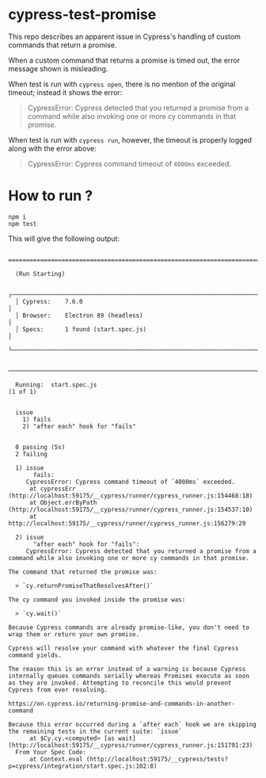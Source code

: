 # cypress-test-promise

This repo describes an apparent issue in Cypress's handling of custom commands that return a promise.

When a custom command that returns a promise is timed out, the error message shown is misleading.

When test is run with `cypress open`, there is no mention of the original timeout; instead it shows the error:

> CypressError: Cypress detected that you returned a promise from a command while also invoking one or more cy commands in that promise.

When test is run with `cypress run`, however, the timeout is properly logged along with the error above:

> CypressError: Cypress command timeout of `4000ms` exceeded.


# How to run ?

```
npm i
npm test
```

This will give the following output:

```

====================================================================================================

  (Run Starting)

  ┌────────────────────────────────────────────────────────────────────────────────────────────────┐
  │ Cypress:    7.6.0                                                                              │
  │ Browser:    Electron 89 (headless)                                                             │
  │ Specs:      1 found (start.spec.js)                                                            │
  └────────────────────────────────────────────────────────────────────────────────────────────────┘


────────────────────────────────────────────────────────────────────────────────────────────────────
                                                                                                    
  Running:  start.spec.js                                                                   (1 of 1)


  issue
    1) fails
    2) "after each" hook for "fails"


  0 passing (5s)
  2 failing

  1) issue
       fails:
     CypressError: Cypress command timeout of `4000ms` exceeded.
      at cypressErr (http://localhost:59175/__cypress/runner/cypress_runner.js:154468:18)
      at Object.errByPath (http://localhost:59175/__cypress/runner/cypress_runner.js:154537:10)
      at http://localhost:59175/__cypress/runner/cypress_runner.js:156279:29

  2) issue
       "after each" hook for "fails":
     CypressError: Cypress detected that you returned a promise from a command while also invoking one or more cy commands in that promise.

The command that returned the promise was:

  > `cy.returnPromiseThatResolvesAfter()`

The cy command you invoked inside the promise was:

  > `cy.wait()`

Because Cypress commands are already promise-like, you don't need to wrap them or return your own promise.

Cypress will resolve your command with whatever the final Cypress command yields.

The reason this is an error instead of a warning is because Cypress internally queues commands serially whereas Promises execute as soon as they are invoked. Attempting to reconcile this would prevent Cypress from ever resolving.

https://on.cypress.io/returning-promise-and-commands-in-another-command

Because this error occurred during a `after each` hook we are skipping the remaining tests in the current suite: `issue`
      at $Cy.cy.<computed> [as wait] (http://localhost:59175/__cypress/runner/cypress_runner.js:151791:23)
  From Your Spec Code:
      at Context.eval (http://localhost:59175/__cypress/tests?p=cypress/integration/start.spec.js:102:8)

```
